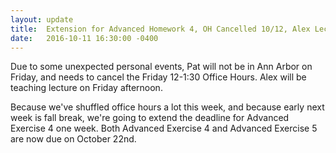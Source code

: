 ```yaml
---
layout: update
title:  Extension for Advanced Homework 4, OH Cancelled 10/12, Alex Lecturing
date:   2016-10-11 16:30:00 -0400
---
```


Due to some unexpected personal events, Pat will not be in Ann Arbor on Friday,
and needs to cancel the Friday 12-1:30 Office Hours. Alex will be teaching
lecture on Friday afternoon.

Because we've shuffled office hours a lot this week, and because early next
week is fall break, we're going to extend the deadline for Advanced Exercise 4
one week. Both Advanced Exercise 4 and Advanced Exercise 5 are now due on
October 22nd.

